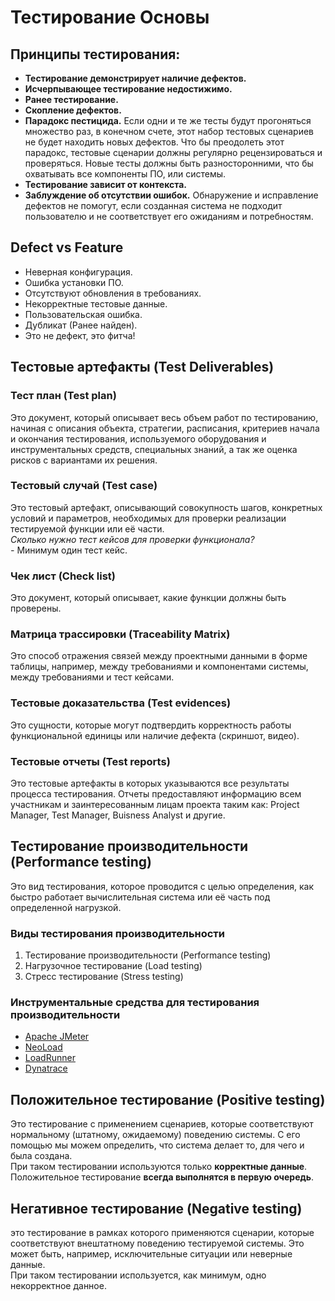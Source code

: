 # Тестирование Основы

## Принципы тестирования:

* **Тестирование демонстрирует наличие дефектов.**
* **Исчерпывающее тестирование недостижимо.**
* **Ранее тестирование.**
* **Скопление дефектов.**
* **Парадокс пестицида.**     Если одни и те же тесты будут прогоняться множество раз, в конечном счете, этот набор тестовых сценариев не будет находить новых дефектов.     Что бы преодолеть этот парадокс, тестовые сценарии должны регулярно рецензироваться и проверяться. Новые тесты должны быть разносторонними, что бы охватывать все компоненты ПО, или системы.
* **Тестирование зависит от контекста.**
* **Заблуждение об отсутствии ошибок.**     Обнаружение и исправление дефектов не помогут, если созданная система не подходит пользователю и не соответствует его ожиданиям и потребностям.

## Defect vs Feature

* Неверная конфигурация.
* Ошибка установки ПО.
* Отсутствуют обновления в требованиях.
* Некорректные тестовые данные.
* Пользовательская ошибка.
* Дубликат \(Ранее найден\).
* Это не дефект, это фитча!

## Тестовые артефакты \(Test Deliverables\)

### Тест план \(Test plan\)

  Это документ, который описывает весь объем работ по тестированию, начиная с описания объекта, стратегии, расписания, критериев начала и окончания тестирования, используемого оборудования и инструментальных средств, специальных знаний, а так же оценка рисков с вариантами их решения.

### Тестовый случай \(Test case\)

  Это тестовый артефакт, описывающий совокупность шагов, конкретных условий и параметров, необходимых для проверки реализации тестируемой функции или её части.  
  _Сколько нужно тест кейсов для проверки функционала?  
  -_ Минимум один тест кейс.

### Чек лист \(Check list\)

  Это документ, который описывает, какие функции должны быть проверены.

### Матрица трассировки \(Traceability Matrix\)

  Это способ отражения связей между проектными данными в форме таблицы, например, между требованиями и компонентами системы, между требованиями и тест кейсами.

### Тестовые доказательства \(Test evidences\)

  Это сущности, которые могут подтвердить корректность работы функциональной единицы или наличие дефекта \(скриншот, видео\).

### Тестовые отчеты \(Test reports\)

  Это тестовые артефакты в которых указываются все результаты процесса тестирования. Отчеты предоставляют информацию всем участникам и заинтересованным лицам проекта таким как: Project Manager, Test Manager, Buisness Analyst и другие.

## Тестирование производительности \(Performance testing\)

  Это вид тестирования, которое проводится с целью определения, как быстро работает вычислительная система или её часть под определенной нагрузкой.

### Виды тестирования производительности

1. Тестирование производительности \(Performance testing\)
2. Нагрузочное тестирование \(Load testing\)
3. Стресс тестирование \(Stress testing\)

### Инструментальные средства для тестирования производительности

* [Apache JMeter](https://jmeter.apache.org/)
* [NeoLoad](https://www.neotys.com/neoload/overview)
* [LoadRunner](https://www.microfocus.com/ru-ru/products/loadrunner-load-testing/overview)
* [Dynatrace](https://www.dynatrace.com/)

## Положительное тестирование \(Positive testing\)

  Это тестирование с применением сценариев, которые соответствуют нормальному \(штатному, ожидаемому\) поведению системы. С его помощью мы можем определить, что система делает то, для чего и была создана.  
  При таком тестировании используются только **корректные данные**.  
  Положительное тестирование **всегда выполнятся в первую очередь**.

## Негативное тестирование \(Negative testing\)

  это тестирование в рамках которого применяются сценарии, которые соответствуют внештатному поведению тестируемой системы. Это может быть, например, исключительные ситуации или неверные данные.  
  При таком тестировании используется, как минимум, одно некорректное данное.

### 

### 







